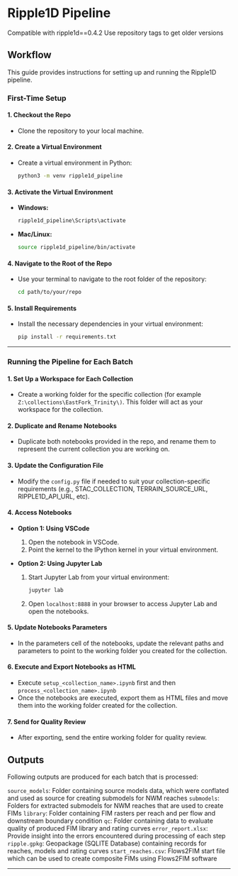 # Ripple1D Pipeline

Compatible with ripple1d==0.4.2
Use repository tags to get older versions

## Workflow

This guide provides instructions for setting up and running the Ripple1D pipeline.

### **First-Time Setup**

#### 1. **Checkout the Repo**
   - Clone the repository to your local machine.

#### 2. **Create a Virtual Environment**
   - Create a virtual environment in Python:
     ```bash
     python3 -m venv ripple1d_pipeline
     ```

#### 3. **Activate the Virtual Environment**
   - **Windows:**
     ```bash
     ripple1d_pipeline\Scripts\activate
     ```
   - **Mac/Linux:**
     ```bash
     source ripple1d_pipeline/bin/activate
     ```

#### 4. **Navigate to the Root of the Repo**
   - Use your terminal to navigate to the root folder of the repository:
     ```bash
     cd path/to/your/repo
     ```

#### 5. **Install Requirements**
   - Install the necessary dependencies in your virtual environment:
     ```bash
     pip install -r requirements.txt
     ```

---

### **Running the Pipeline for Each Batch**

#### 1. **Set Up a Workspace for Each Collection**
   - Create a working folder for the specific collection (for example `Z:\collections\EastFork_Trinity\)`. This folder will act as your workspace for the collection.

#### 2. **Duplicate and Rename Notebooks**
   - Duplicate both notebooks provided in the repo, and rename them to represent the current collection you are working on.

#### 3. **Update the Configuration File**
   - Modify the `config.py` file if needed to suit your collection-specific requirements (e.g., STAC_COLLECTION, TERRAIN_SOURCE_URL, RIPPLE1D_API_URL, etc).

#### 4. **Access Notebooks**
   - **Option 1: Using VSCode**
     1. Open the notebook in VSCode.
     2. Point the kernel to the IPython kernel in your virtual environment.

   - **Option 2: Using Jupyter Lab**
     1. Start Jupyter Lab from your virtual environment:
        ```bash
        jupyter lab
        ```
     2. Open `localhost:8888` in your browser to access Jupyter Lab and open the notebooks.

#### 5. **Update Notebooks Parameters**
   - In the parameters cell of the notebooks, update the relevant paths and parameters to point to the working folder you created for the collection.

#### 6. **Execute and Export Notebooks as HTML**
   - Execute `setup_<collection_name>.ipynb` first and then `process_<collection_name>.ipynb`
   - Once the notebooks are executed, export them as HTML files and move them into the working folder created for the collection.

#### 7. **Send for Quality Review**
   - After exporting, send the entire working folder for quality review.

## Outputs
Following outputs are produced for each batch that is processed:

`source_models`: Folder containing source models data, which were conflated and used as source for creating submodels for NWM reaches
`submodels`: Folders for extracted submodels for NWM reaches that are used to create FIMs
`library`: Folder containing FIM rasters per reach and per flow and downstream boundary condition
`qc`: Folder containing data to evaluate quality of produced FIM library and rating curves
`error_report.xlsx`: Provide insight into the errors encountered during processing of each step
`ripple.gpkg`: Geopackage (SQLITE Database) containing records for reaches, models and rating curves
`start_reaches.csv`: Flows2FIM start file which can be used to create composite FIMs using Flows2FIM software

---
